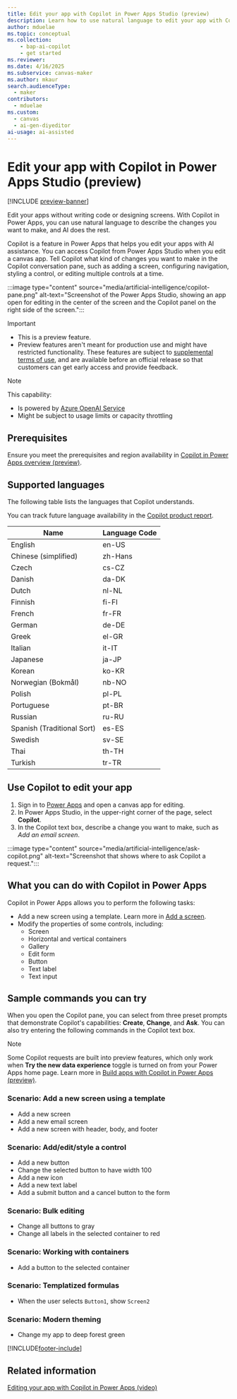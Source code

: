 ```yaml
---
title: Edit your app with Copilot in Power Apps Studio (preview)
description: Learn how to use natural language to edit your app with Copilot, an AI assistant that helps you make changes to your app in Power Apps Studio.
author: mduelae
ms.topic: conceptual
ms.collection: 
    - bap-ai-copilot
    - get started
ms.reviewer: 
ms.date: 4/16/2025
ms.subservice: canvas-maker
ms.author: mkaur
search.audienceType: 
  - maker
contributors:
  - mduelae
ms.custom:
  - canvas
  - ai-gen-diyeditor
ai-usage: ai-assisted
---
```


# Edit your app with Copilot in Power Apps Studio (preview)

[!INCLUDE [preview-banner](~/../shared-content/shared/preview-includes/preview-banner.md)]

Edit your apps without writing code or designing screens. With Copilot in Power Apps, you can use natural language to describe the changes you want to make, and AI does the rest.

Copilot is a feature in Power Apps that helps you edit your apps with AI assistance. You can access Copilot from Power Apps Studio when you edit a canvas app. Tell Copilot what kind of changes you want to make in the Copilot conversation pane, such as adding a screen, configuring navigation, styling a control, or editing multiple controls at a time.

:::image type="content" source="media/artificial-intelligence/copilot-pane.png" alt-text="Screenshot of the Power Apps Studio, showing an app open for editing in the center of the screen and the Copilot panel on the right side of the screen.":::

> [!IMPORTANT]
>
> - This is a preview feature.
> - Preview features aren't meant for production use and might have restricted functionality. These features are subject to [supplemental terms of use](https://go.microsoft.com/fwlink/?linkid=2189520), and are available before an official release so that customers can get early access and provide feedback.

> [!NOTE]
>
> This capability:
>
> - Is powered by [Azure OpenAI Service](/azure/cognitive-services/openai/overview)
> - Might be subject to usage limits or capacity throttling

## Prerequisites

Ensure you meet the prerequisites and region availability in [Copilot in Power Apps overview (preview)](ai-overview.md).

## Supported languages

The following table lists the languages that Copilot understands.

You can track future language availability in the [Copilot product report](https://releaseplans.microsoft.com/en-US/availability-reports/?report=copilotproductreport).

| **Name**                           | **Language Code** |
|------------------------------------|-------------------|
| English                            | en-US             |
| Chinese (simplified)               | zh-Hans           |
| Czech                              | cs-CZ             |
| Danish                             | da-DK             |
| Dutch                              | nl-NL             |
| Finnish                            | fi-FI             |
| French                             | fr-FR             |
| German                             | de-DE             |
| Greek                              | el-GR             |
| Italian                            | it-IT             |
| Japanese                           | ja-JP             |
| Korean                             | ko-KR             |
| Norwegian (Bokmål)                 | nb-NO             |
| Polish                             | pl-PL             |
| Portuguese                         | pt-BR             |
| Russian                            | ru-RU             |
| Spanish (Traditional Sort)         | es-ES             |
| Swedish                            | sv-SE             |
| Thai                               | th-TH             |
| Turkish                            | tr-TR             |

## Use Copilot to edit your app

1. Sign in to [Power Apps](https://make.powerapps.com) and open a canvas app for editing.
1. In Power Apps Studio, in the upper-right corner of the page, select **Copilot**.
1. In the Copilot text box, describe a change you want to make, such as  *Add an email screen*.

:::image type="content" source="media/artificial-intelligence/ask-copilot.png" alt-text="Screenshot that shows where to ask Copilot a request.":::

## What you can do with Copilot in Power Apps

Copilot in Power Apps allows you to perform the following tasks:

- Add a new screen using a template. Learn more in [Add a screen](add-screen-context-variables.md).
- Modify the properties of some controls, including:
  - Screen
  - Horizontal and vertical containers
  - Gallery
  - Edit form
  - Button
  - Text label
  - Text input

## Sample commands you can try

When you open the Copilot pane, you can select from three preset prompts that demonstrate Copilot's capabilities: **Create**, **Change**, and **Ask**. You can also try entering the following commands in the Copilot text box.

> [!NOTE]
>
> Some Copilot requests are built into preview features, which only work when **Try the new data experience** toggle is turned on from your Power Apps home page. Learn more in [Build apps with Copilot in Power Apps (preview)](ai-conversations-create-app.md#prerequisites).

### Scenario: Add a new screen using a template

- Add a new screen
- Add a new email screen
- Add a new screen with header, body, and footer

### Scenario: Add/edit/style a control

- Add a new button
- Change the selected button to have width 100
- Add a new icon
- Add a new text label
- Add a submit button and a cancel button to the form

### Scenario: Bulk editing

- Change all buttons to gray
- Change all labels in the selected container to red

### Scenario: Working with containers

- Add a button to the selected container

### Scenario: Templatized formulas

- When the user selects `Button1`, show `Screen2`

### Scenario: Modern theming

- Change my app to deep forest green

[!INCLUDE[footer-include](../../includes/footer-banner.md)]


## Related information

[Editing your app with Copilot in Power Apps (video)](https://youtu.be/g9fFoQ5CETk?feature=shared)

